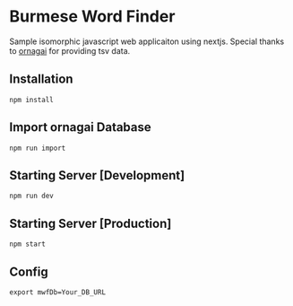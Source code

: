 # Burmese Word Finder
Sample isomorphic javascript web applicaiton using nextjs.
Special thanks to [ornagai](https://github.com/saturngod/ornagai-V2/downloads) for providing tsv data.

## Installation
```
npm install
```

## Import ornagai Database
```
npm run import
```

## Starting Server [Development]
```
npm run dev
```

## Starting Server [Production]
```
npm start
```

## Config
```
export mwfDb=Your_DB_URL
```
